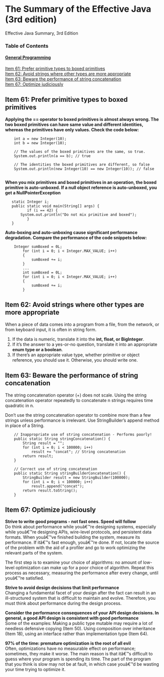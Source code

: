 # The Summary of the Effective Java (3rd edition)
Effective Java Summary, 3rd Edition

### Table of Contents  
#### [General Programming](#9)

[Item 61: Prefer primitive types to boxed primitives](#61)  
[Item 62: Avoid strings where other types are more appropriate](#62)  
[Item 63: Beware the performance of string concatenation](#63)  
[Item 67: Optimize judiciously](#67)  

<a name="9"/>
<a name="61"/>  

## Item 61: Prefer primitive types to boxed primitives 

**Applying the == operator to boxed primitives is almost always wrong. The two boxed primitives can have same value and different identities, whereas the primitives have only values. Check the code below:** 
```
	int a = new Integer(10);
	int b = new Integer(10);
 	
	// The values of the boxed primitives are the same, so true.
	System.out.println(a == b); // true

	// The identities the boxed primitives are different, so false
	System.out.println(new Integer(10) == new Integer(10)); // false
	
```
 **When you mix primitives and boxed primitives in an operation, the boxed primitive is auto-unboxed. If a null object reference is auto-unboxed, you get a NullPointerException**   

 ```
 	static Integer i;
 	public static void main(String[] args) {
    	   if (i == 42) {
		System.out.println("Do not mix primitive and boxed");
    	   }
	}	
 ``` 
**Auto-boxing and auto-unboxing cause significant performance degradation. Compare the performance of the code snippets below:** 

```
	Integer sumBoxed = 0L;
    	for (int i = 0; i < Integer.MAX_VALUE; i++) 
    	{ 
      	    sumBoxed += i;
    	}	
        ...
     	int sumBoxed = 0L;
    	for (int i = 0; i < Integer.MAX_VALUE; i++) 
    	{ 
       	    sumBoxed += i;
    	}	
```

<a name="62"/>

## Item 62: Avoid strings where other types are more appropriate

When a piece of data comes into a program from a file, from the network, or from keyboard input, it is often in string form.

1. If the data is numeric, translate it into the **int, float, or BigInteger**.  
2. If it’s the answer to a yes-or-no question, translate it into an appropriate **enum type or a boolean**.  
3. If there’s an appropriate value type, whether primitive or object reference, you should use it. Otherwise, you should write one.

<a name="63"/>

## Item 63: Beware the performance of string concatenation 

The string concatenation operator (+) does not scale. Using the string concatenation operator repeatedly to concatenate n strings requires time quadratic in n.   

Don’t use the string concatenation operator to combine more than a few strings unless performance is irrelevant. Use StringBuilder’s append method in place of a String.

```
	// Inappropriate use of string concatenation - Performs poorly!
	public static String stringConcatenation() {
		String result = ""; 
		for (int i = 0; i < 100000; i++) 
			result += "concat"; // String concatenation
		return result;
	}
```
```
	// Correct use of string concatenation
	public static String stringBuilderConcatenation() { 
		StringBuilder result = new StringBuilder(100000);
		for (int i = 0; i < 100000; i++) 
			result.append("concat");
		return result.toString();
	}

```
      
<a name="67"/>

## Item 67: Optimize judiciously

**Strive to write good programs - not fast ones. Speed will follow**   
Do think about performance while youâ€™re designing systems, especially while youâ€™re designing APIs, wire-level protocols, and persistent data formats. When youâ€™ve finished building the system, measure its performance. If itâ€™s fast enough, youâ€™re done. If not, locate the source of the problem with the aid of a profiler and go to work optimizing the relevant parts of the system. 

The first step is to examine your choice of algorithms: no amount of low-level optimization can make up for a poor choice of algorithm. Repeat this process as necessary, measuring the performance after every change, until youâ€™re satisfied. 

**Strive to avoid design decisions that limit performance**   
Changing a fundamental facet of your design after the fact can result in an ill-structured system that is difficult to maintain and evolve. Therefore, you must think about performance during the design process.

**Consider the performance consequences of your API design decisions. In general, a good API design is consistent with good performance**   
Some of the examples: Making a public type mutable may require a lot of needless defensive copying (Item 50). Using composition over inheritance (Item 18), using an interface rather than implementation type (Item 64).

**97% of the time: premature optimization is the root of all evil**  
Often, optimizations have no measurable effect on performance; sometimes, they make it worse. The main reason is that itâ€™s difficult to guess where your program is spending its time. The part of the program that you think is slow may not be at fault, in which case youâ€™d be wasting your time trying to optimize it. 

